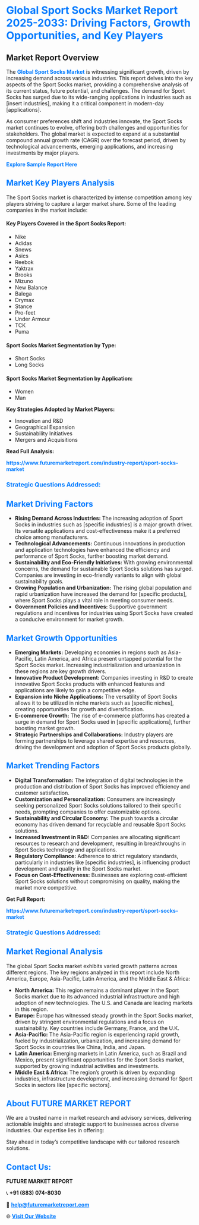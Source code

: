 <h1 style="color: #007BFF;">Global Sport Socks Market Report 2025-2033: Driving Factors, Growth Opportunities, and Key Players</h1>

<section id="overview">
<h2>Market Report Overview</h2>
<p>The <a href="https://www.futuremarketreport.com/industry-report/sport-socks-market" style="color: #007BFF; text-decoration: none;"><strong>Global Sport Socks Market</strong></a> is witnessing significant growth, driven by increasing demand across various industries. This report delves into the key aspects of the Sport Socks market, providing a comprehensive analysis of its current status, future potential, and challenges. The demand for Sport Socks has surged due to its wide-ranging applications in industries such as [insert industries], making it a critical component in modern-day [applications].</p>
<p>As consumer preferences shift and industries innovate, the Sport Socks market continues to evolve, offering both challenges and opportunities for stakeholders. The global market is expected to expand at a substantial compound annual growth rate (CAGR) over the forecast period, driven by technological advancements, emerging applications, and increasing investments by major players.</p>
</section>

<section id="overview">
<p><a href="https://www.futuremarketreport.com/request-sample/reportId=102500" style="color: #007BFF; text-decoration: none;"><strong>Explore Sample Report Here</strong></a></p>
</section>

<section id="key-players">
<h2 style="color: #007BFF;">Market Key Players Analysis</h2>
<p>The Sport Socks market is characterized by intense competition among key players striving to capture a larger market share. Some of the leading companies in the market include:</p>
<h4>Key Players Covered in the Sport Socks Report:</h4>
<ul><li>Nike</li><li>Adidas</li><li>Snews</li><li>Asics</li><li>Reebok</li><li>Yaktrax</li><li>Brooks</li><li>Mizuno</li><li>New Balance</li><li>Balega</li><li>Drymax</li><li>Stance</li><li>Pro-feet</li><li>Under Armour</li><li>TCK</li><li>Puma</li></ul>
<h4>Sport Socks Market Segmentation by Type:</h4>
<ul><li>Short Socks</li><li>Long Socks</li></ul>

<h4>Sport Socks Market Segmentation by Application:</h4>
<ul><li>Women</li><li>Man</li></ul>
<p><strong>Key Strategies Adopted by Market Players:</strong></p>
<ul>
<li>Innovation and R&D</li>
<li>Geographical Expansion</li>
<li>Sustainability Initiatives</li>
<li>Mergers and Acquisitions</li>
</ul>
</section>

<section>
<p><strong>Read Full Analysis: </strong></p><a href="https://www.futuremarketreport.com/industry-report/sport-socks-market" style="color: #007BFF; text-decoration: none;"><strong>https://www.futuremarketreport.com/industry-report/sport-socks-market</strong></a>
<h3 style="color: #007BFF;">Strategic Questions Addressed:</h3>
</section>

<section id="driving-factors">
<h2 style="color: #007BFF;">Market Driving Factors</h2>
<ul>
<li><strong>Rising Demand Across Industries:</strong> The increasing adoption of Sport Socks in industries such as [specific industries] is a major growth driver. Its versatile applications and cost-effectiveness make it a preferred choice among manufacturers.</li>
<li><strong>Technological Advancements:</strong> Continuous innovations in production and application technologies have enhanced the efficiency and performance of Sport Socks, further boosting market demand.</li>
<li><strong>Sustainability and Eco-Friendly Initiatives:</strong> With growing environmental concerns, the demand for sustainable Sport Socks solutions has surged. Companies are investing in eco-friendly variants to align with global sustainability goals.</li>
<li><strong>Growing Population and Urbanization:</strong> The rising global population and rapid urbanization have increased the demand for [specific products], where Sport Socks plays a vital role in meeting consumer needs.</li>
<li><strong>Government Policies and Incentives:</strong> Supportive government regulations and incentives for industries using Sport Socks have created a conducive environment for market growth.</li>
</ul>
</section>

<section id="growth-opportunities">
<h2 style="color: #007BFF;">Market Growth Opportunities</h2>
<ul>
<li><strong>Emerging Markets:</strong> Developing economies in regions such as Asia-Pacific, Latin America, and Africa present untapped potential for the Sport Socks market. Increasing industrialization and urbanization in these regions are key growth drivers.</li>
<li><strong>Innovative Product Development:</strong> Companies investing in R&D to create innovative Sport Socks products with enhanced features and applications are likely to gain a competitive edge.</li>
<li><strong>Expansion into Niche Applications:</strong> The versatility of Sport Socks allows it to be utilized in niche markets such as [specific niches], creating opportunities for growth and diversification.</li>
<li><strong>E-commerce Growth:</strong> The rise of e-commerce platforms has created a surge in demand for Sport Socks used in [specific applications], further boosting market growth.</li>
<li><strong>Strategic Partnerships and Collaborations:</strong> Industry players are forming partnerships to leverage shared expertise and resources, driving the development and adoption of Sport Socks products globally.</li>
</ul>
</section>

<section id="trending-factors">
<h2 style="color: #007BFF;">Market Trending Factors</h2>
<ul>
<li><strong>Digital Transformation:</strong> The integration of digital technologies in the production and distribution of Sport Socks has improved efficiency and customer satisfaction.</li>
<li><strong>Customization and Personalization:</strong> Consumers are increasingly seeking personalized Sport Socks solutions tailored to their specific needs, prompting companies to offer customizable options.</li>
<li><strong>Sustainability and Circular Economy:</strong> The push towards a circular economy has driven demand for recyclable and reusable Sport Socks solutions.</li>
<li><strong>Increased Investment in R&D:</strong> Companies are allocating significant resources to research and development, resulting in breakthroughs in Sport Socks technology and applications.</li>
<li><strong>Regulatory Compliance:</strong> Adherence to strict regulatory standards, particularly in industries like [specific industries], is influencing product development and quality in the Sport Socks market.</li>
<li><strong>Focus on Cost-Effectiveness:</strong> Businesses are exploring cost-efficient Sport Socks solutions without compromising on quality, making the market more competitive.</li>
</ul>
</section>

<section>
<p><strong>Get Full Report: </strong></p><a href="https://www.futuremarketreport.com/industry-report/sport-socks-market" style="color: #007BFF; text-decoration: none;"><strong>https://www.futuremarketreport.com/industry-report/sport-socks-market</strong></a>
<h3 style="color: #007BFF;">Strategic Questions Addressed:</h3>
</section>


<section id="regional-analysis">
<h2 style="color: #007BFF;">Market Regional Analysis</h2>
<p>The global Sport Socks market exhibits varied growth patterns across different regions. The key regions analyzed in this report include North America, Europe, Asia-Pacific, Latin America, and the Middle East & Africa:</p>
<ul>
<li><strong>North America:</strong> This region remains a dominant player in the Sport Socks market due to its advanced industrial infrastructure and high adoption of new technologies. The U.S. and Canada are leading markets in this region.</li>
<li><strong>Europe:</strong> Europe has witnessed steady growth in the Sport Socks market, driven by stringent environmental regulations and a focus on sustainability. Key countries include Germany, France, and the U.K.</li>
<li><strong>Asia-Pacific:</strong> The Asia-Pacific region is experiencing rapid growth, fueled by industrialization, urbanization, and increasing demand for Sport Socks in countries like China, India, and Japan.</li>
<li><strong>Latin America:</strong> Emerging markets in Latin America, such as Brazil and Mexico, present significant opportunities for the Sport Socks market, supported by growing industrial activities and investments.</li>
<li><strong>Middle East & Africa:</strong> The region’s growth is driven by expanding industries, infrastructure development, and increasing demand for Sport Socks in sectors like [specific sectors].</li>
</ul>
</section>

<footer>
<h2 style="color: #007BFF;">About FUTURE MARKET REPORT</h2>
<p>We are a trusted name in market research and advisory services, delivering actionable insights and strategic support to businesses across diverse industries. Our expertise lies in offering:</p>

<p>Stay ahead in today’s competitive landscape with our tailored research solutions.</p>

<h2 style="color: #007BFF;">Contact Us:</h2>
<p><strong>FUTURE MARKET REPORT</strong></p>
<p>📞 <strong>+91 (883) 074-8030</strong></p>
<p>📧 <strong><a href="mailto:help@futuremarketreport.com" style="color: #007BFF;">help@futuremarketreport.com</a></strong></p>
<p>🌐 <strong><a href="https://www.futuremarketreport.com/" style="color: #007BFF;">Visit Our Website</a></strong></p>
</footer>